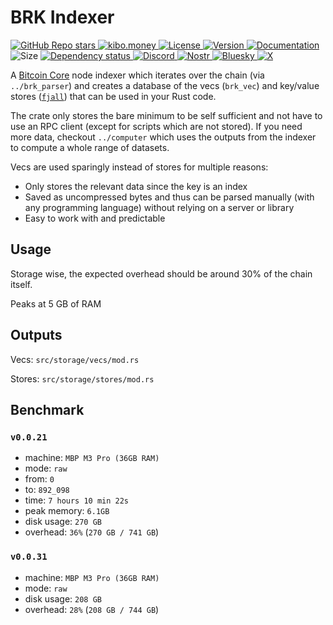 # BRK Indexer

<p align="left">
  <a href="https://github.com/bitcoinresearchkit/brk">
    <img alt="GitHub Repo stars" src="https://img.shields.io/github/stars/bitcoinresearchkit/brk?style=social">
  </a>
  <a href="https://kibo.money">
    <img alt="kibo.money" src="https://img.shields.io/badge/showcase-kib%C5%8D.money-orange">
  </a>
  <a href="https://github.com/bitcoinresearchkit/brk/blob/main/LICENSE.md">
    <img src="https://img.shields.io/crates/l/brk" alt="License" />
  </a>
  <a href="https://crates.io/crates/brk_indexer">
    <img src="https://img.shields.io/crates/v/brk_indexer" alt="Version" />
  </a>
  <a href="https://docs.rs/brk_indexer">
    <img src="https://img.shields.io/docsrs/brk_indexer" alt="Documentation" />
  </a>
  <img src="https://img.shields.io/crates/size/brk_indexer" alt="Size" />
  <a href="https://deps.rs/crate/brk_indexer">
    <img src="https://deps.rs/crate/brk_indexer/latest/status.svg" alt="Dependency status">
  </a>
  <a href="https://discord.gg/HaR3wpH3nr">
    <img src="https://img.shields.io/discord/1350431684562124850?label=discord" alt="Discord" />
  </a>
  <a href="https://primal.net/p/nprofile1qqsfw5dacngjlahye34krvgz7u0yghhjgk7gxzl5ptm9v6n2y3sn03sqxu2e6">
    <img src="https://img.shields.io/badge/nostr-purple?link=https%3A%2F%2Fprimal.net%2Fp%2Fnprofile1qqsfw5dacngjlahye34krvgz7u0yghhjgk7gxzl5ptm9v6n2y3sn03sqxu2e6" alt="Nostr" />
  </a>
  <a href="https://bsky.app/profile/bitcoinresearchkit.org">
    <img src="https://img.shields.io/badge/bluesky-blue?link=https%3A%2F%2Fbsky.app%2Fprofile%2Fbitcoinresearchkit.org" alt="Bluesky" />
  </a>
  <a href="https://x.com/0xbrk">
    <img src="https://img.shields.io/badge/x.com-black" alt="X" />
  </a>
</p>

A [Bitcoin Core](https://bitcoincore.org/en/about/) node indexer which iterates over the chain (via `../brk_parser`) and creates a database of the vecs (`brk_vec`) and key/value stores ([`fjall`](https://crates.io/crates/fjall)) that can be used in your Rust code.

The crate only stores the bare minimum to be self sufficient and not have to use an RPC client (except for scripts which are not stored). If you need more data, checkout `../computer` which uses the outputs from the indexer to compute a whole range of datasets.

Vecs are used sparingly instead of stores for multiple reasons:

- Only stores the relevant data since the key is an index
- Saved as uncompressed bytes and thus can be parsed manually (with any programming language) without relying on a server or library
- Easy to work with and predictable

## Usage

Storage wise, the expected overhead should be around 30% of the chain itself.

Peaks at 5 GB of RAM

## Outputs

Vecs: `src/storage/vecs/mod.rs`

Stores: `src/storage/stores/mod.rs`

## Benchmark

### `v0.0.21`

- machine: `MBP M3 Pro (36GB RAM)`
- mode: `raw`
- from: `0`
- to: `892_098`
- time: `7 hours 10 min 22s`
- peak memory: `6.1GB`
- disk usage: `270 GB`
- overhead: `36%` (`270 GB / 741 GB`)

### `v0.0.31`

- machine: `MBP M3 Pro (36GB RAM)`
- mode: `raw`
- disk usage: `208 GB`
- overhead: `28%` (`208 GB / 744 GB`)
